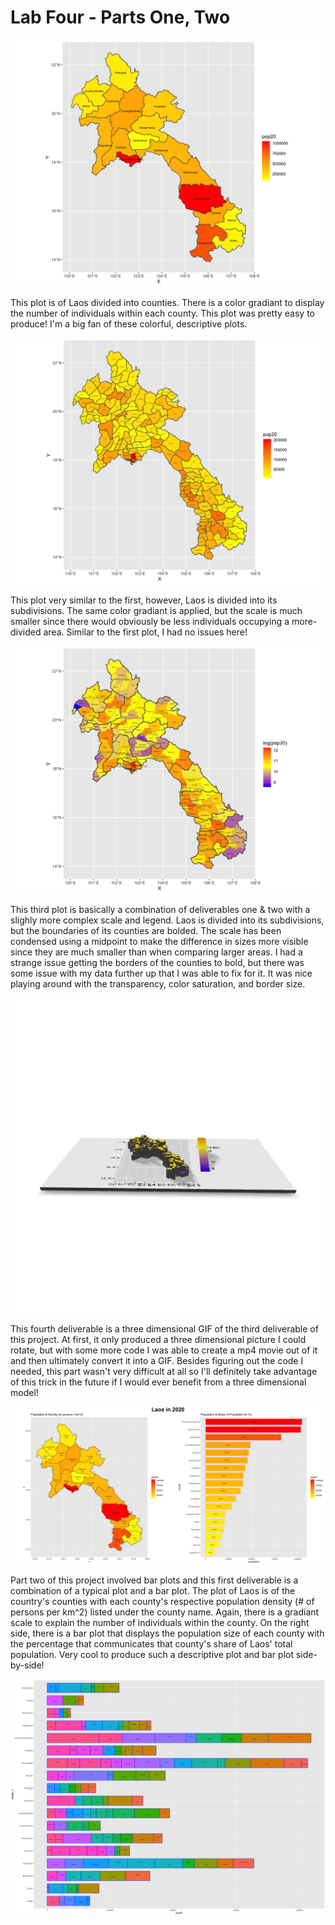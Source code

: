 # Lab Four - Parts One, Two

![](lao_pop20.png)

This plot is of Laos divided into counties. There is a color gradiant to display the number of individuals within each county. This plot was pretty easy to produce! I'm a big fan of these colorful, descriptive plots.

![](lao_pop20_adm2.png)

This plot very similar to the first, however, Laos is divided into its subdivisions. The same color gradiant is applied, but the scale is much smaller since there would obviously be less individuals occupying a more-divided area. Similar to the first plot, I had no issues here!

![](lao_pop20_two.png)

This third plot is basically a combination of deliverables one & two with a slighly more complex scale and legend. Laos is divided into its subdivisions, but the boundaries of its counties are bolded. The scale has been condensed using a midpoint to make the difference in sizes more visible since they are much smaller than when comparing larger areas. I had a strange issue getting the borders of the counties to bold, but there was some issue with my data further up that I was able to fix for it. It was nice playing around with the transparency, color saturation, and border size.

![](laos.gif)

This fourth deliverable is a three dimensional GIF of the third deliverable of this project. At first, it only produced a three dimensional picture I could rotate, but with some more code I was able to create a mp4 movie out of it and then ultimately convert it into a GIF. Besides figuring out the code I needed, this part wasn't very difficult at all so I'll definitely take advantage of this trick in the future if I would ever benefit from a three dimensional model!

![](laos1.png)

Part two of this project involved bar plots and this first deliverable is a combination of a typical plot and a bar plot. The plot of Laos is of the country's counties with each county's respective population density (# of persons per km^2) listed under the county name. Again, there is a gradiant scale to explain the number of individuals within the county. On the right side, there is a bar plot that displays the population size of each county with the percentage that communicates that county's share of Laos' total population. Very cool to produce such a descriptive plot and bar plot side-by-side!

![](lao_adm2_bp.png)


